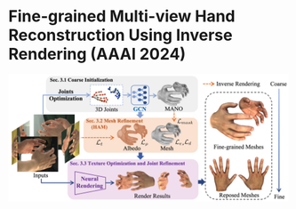 # Fine-grained Multi-view Hand Reconstruction Using Inverse Rendering (AAAI 2024)

![image](teaser.png)
